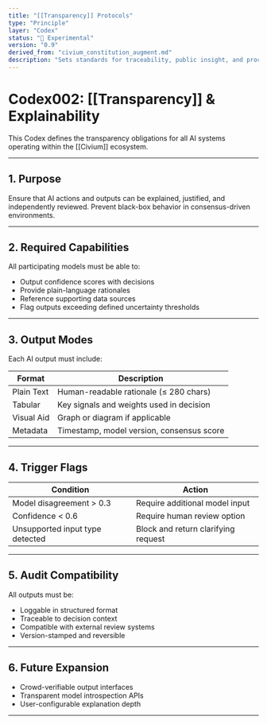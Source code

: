 ```yaml
---
title: "[[Transparency]] Protocols"
type: "Principle"
layer: "Codex"
status: "🔬 Experimental"
version: "0.9"
derived_from: "civium_constitution_augment.md"
description: "Sets standards for traceability, public insight, and procedural auditability."
---
```

<!--
metadata:
  id: codex002-transparency
  derived_from: [4]
  status: active
-->

# Codex002: [[Transparency]] & Explainability

This Codex defines the transparency obligations for all AI systems operating within the [[Civium]] ecosystem.

---

## 1. Purpose

Ensure that AI actions and outputs can be explained, justified, and independently reviewed. Prevent black-box behavior in consensus-driven environments.

---

## 2. Required Capabilities

All participating models must be able to:

- Output confidence scores with decisions
- Provide plain-language rationales
- Reference supporting data sources
- Flag outputs exceeding defined uncertainty thresholds

---

## 3. Output Modes

Each AI output must include:

| Format        | Description                                |
|---------------|--------------------------------------------|
| Plain Text    | Human-readable rationale (≤ 280 chars)     |
| Tabular       | Key signals and weights used in decision   |
| Visual Aid    | Graph or diagram if applicable             |
| Metadata      | Timestamp, model version, consensus score  |

---

## 4. Trigger Flags

| Condition                        | Action                                   |
|----------------------------------|------------------------------------------|
| Model disagreement > 0.3         | Require additional model input           |
| Confidence < 0.6                 | Require human review option              |
| Unsupported input type detected  | Block and return clarifying request      |

---

## 5. Audit Compatibility

All outputs must be:

- Loggable in structured format
- Traceable to decision context
- Compatible with external review systems
- Version-stamped and reversible

---

## 6. Future Expansion

- Crowd-verifiable output interfaces
- Transparent model introspection APIs
- User-configurable explanation depth

---

[tags]: # (appendix codex transparency consensus-audit ai-rationale open-ops)

